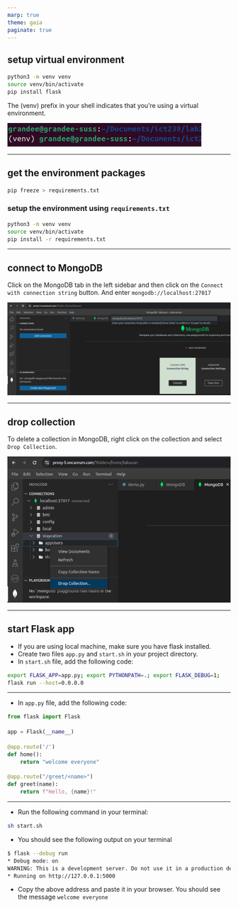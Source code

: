 ```yaml
---
marp: true
theme: gaia
paginate: true
---
```

## setup virtual environment
```bash
python3 -m venv venv
source venv/bin/activate
pip install flask
```
The (venv) prefix in your shell indicates that you’re using a virtual environment.

![image](images/venv-header.png)

---

## get the environment packages
```bash
pip freeze > requirements.txt
```

### setup the environment using `requirements.txt`
```bash 
python3 -m venv venv
source venv/bin/activate
pip install -r requirements.txt
```

---
## connect to MongoDB

Click on the MongoDB tab in the left sidebar and then click on the `Connect with connection string` button. And enter `mongodb://localhost:27017`

![width:800](images/connect-mongo.png)

---

## drop collection

To delete a collection in MongoDB, right click on the collection and select `Drop Collection`.

![width:600](images/drop-collection.png)

---

## start Flask app

- If you are using local machine, make sure you have flask installed. 
- Create two files `app.py` and `start.sh` in your project directory.
- In `start.sh` file, add the following code:
```bash
export FLASK_APP=app.py; export PYTHONPATH=.; export FLASK_DEBUG=1;
flask run --host=0.0.0.0
```

---

- In `app.py` file, add the following code:
```python
from flask import Flask

app = Flask(__name__)

@app.route('/')
def home():
    return "welcome everyone"

@app.route("/greet/<name>")
def greet(name):
    return f"Hello, {name}!"
```

---

- Run the following command in your terminal:
```bash
sh start.sh
```
- You should see the following output on your terminal
```bash
$ flask --debug run
* Debug mode: on
WARNING: This is a development server. Do not use it in a production deployment. Use a production WSGI server instead. 	
* Running on http://127.0.0.1:5000
```
- Copy the above address and paste it in your browser. You should see the message `welcome everyone`